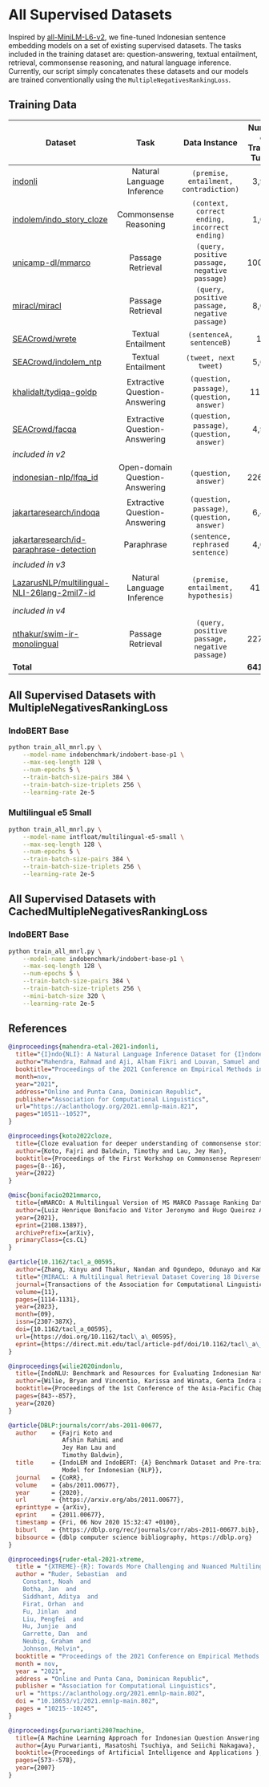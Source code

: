 # All Supervised Datasets

Inspired by [all-MiniLM-L6-v2](https://huggingface.co/sentence-transformers/all-MiniLM-L6-v2), we fine-tuned Indonesian sentence embedding models on a set of existing supervised datasets. The tasks included in the training dataset are: question-answering, textual entailment, retrieval, commonsense reasoning, and natural language inference. Currently, our script simply concatenates these datasets and our models are trained conventionally using the `MultipleNegativesRankingLoss`.

## Training Data

| Dataset                                                                                                                    |              Task              |                 Data Instance                 | Number of Training Tuples |
| -------------------------------------------------------------------------------------------------------------------------- | :----------------------------: | :-------------------------------------------: | :-----------------------: |
| [indonli](https://huggingface.co/datasets/indonli)                                                                         |   Natural Language Inference   |    `(premise, entailment, contradiction)`     |           3,914           |
| [indolem/indo_story_cloze](https://huggingface.co/datasets/indolem/indo_story_cloze)                                       |     Commonsense Reasoning      | `(context, correct ending, incorrect ending)` |           1,000           |
| [unicamp-dl/mmarco](https://huggingface.co/datasets/unicamp-dl/mmarco)                                                     |       Passage Retrieval        | `(query, positive passage, negative passage)` |          100,000          |
| [miracl/miracl](https://huggingface.co/datasets/miracl/miracl)                                                             |       Passage Retrieval        | `(query, positive passage, negative passage)` |           8,086           |
| [SEACrowd/wrete](https://huggingface.co/datasets/SEACrowd/wrete)                                                           |       Textual Entailment       |           `(sentenceA, sentenceB)`            |            183            |
| [SEACrowd/indolem_ntp](https://huggingface.co/datasets/SEACrowd/indolem_ntp)                                               |       Textual Entailment       |             `(tweet, next tweet)`             |           5,681           |
| [khalidalt/tydiqa-goldp](https://huggingface.co/datasets/khalidalt/tydiqa-goldp)                                           | Extractive Question-Answering  |  `(question, passage)`, `(question, answer)`  |          11,404           |
| [SEACrowd/facqa](https://huggingface.co/datasets/SEACrowd/facqa)                                                           | Extractive Question-Answering  |  `(question, passage)`, `(question, answer)`  |           4,990           |
| *included in v2*                                                                                                           |
| [indonesian-nlp/lfqa_id](https://huggingface.co/datasets/indonesian-nlp/lfqa_id)                                           | Open-domain Question-Answering |             `(question, answer)`              |          226,147          |
| [jakartaresearch/indoqa](https://huggingface.co/datasets/jakartaresearch/indoqa)                                           | Extractive Question-Answering  |  `(question, passage)`, `(question, answer)`  |           6,498           |
| [jakartaresearch/id-paraphrase-detection](https://huggingface.co/datasets/jakartaresearch/id-paraphrase-detection)         |           Paraphrase           |       `(sentence, rephrased sentence)`        |           4,076           |
| *included in v3*                                                                                                           |
| [LazarusNLP/multilingual-NLI-26lang-2mil7-id](https://huggingface.co/datasets/LazarusNLP/multilingual-NLI-26lang-2mil7-id) |   Natural Language Inference   |      `(premise, entailment, hypothesis)`      |          41,924           |
| *included in v4*                                                                                                           |
| [nthakur/swim-ir-monolingual](https://huggingface.co/datasets/nthakur/swim-ir-monolingual)                                 |       Passage Retrieval        | `(query, positive passage, negative passage)` |          227,145          |
| **Total**                                                                                                                  |                                |                                               |        **641,048**        |

## All Supervised Datasets with MultipleNegativesRankingLoss

### IndoBERT Base

```sh
python train_all_mnrl.py \
    --model-name indobenchmark/indobert-base-p1 \
    --max-seq-length 128 \
    --num-epochs 5 \
    --train-batch-size-pairs 384 \
    --train-batch-size-triplets 256 \
    --learning-rate 2e-5
```

### Multilingual e5 Small

```sh
python train_all_mnrl.py \
    --model-name intfloat/multilingual-e5-small \
    --max-seq-length 128 \
    --num-epochs 5 \
    --train-batch-size-pairs 384 \
    --train-batch-size-triplets 256 \
    --learning-rate 2e-5
```

## All Supervised Datasets with CachedMultipleNegativesRankingLoss

### IndoBERT Base

```sh
python train_all_mnrl.py \
    --model-name indobenchmark/indobert-base-p1 \
    --max-seq-length 128 \
    --num-epochs 5 \
    --train-batch-size-pairs 384 \
    --train-batch-size-triplets 256 \
    --mini-batch-size 320 \
    --learning-rate 2e-5
```

## References

```bibtex
@inproceedings{mahendra-etal-2021-indonli,
  title="{I}ndo{NLI}: A Natural Language Inference Dataset for {I}ndonesian",
  author="Mahendra, Rahmad and Aji, Alham Fikri and Louvan, Samuel and Rahman, Fahrurrozi and Vania, Clara",
  booktitle="Proceedings of the 2021 Conference on Empirical Methods in Natural Language Processing",
  month=nov,
  year="2021",
  address="Online and Punta Cana, Dominican Republic",
  publisher="Association for Computational Linguistics",
  url="https://aclanthology.org/2021.emnlp-main.821",
  pages="10511--10527",
}
```

```bibtex
@inproceedings{koto2022cloze,
  title={Cloze evaluation for deeper understanding of commonsense stories in Indonesian},
  author={Koto, Fajri and Baldwin, Timothy and Lau, Jey Han},
  booktitle={Proceedings of the First Workshop on Commonsense Representation and Reasoning (CSRR 2022)},
  pages={8--16},
  year={2022}
}
```

```bibtex
@misc{bonifacio2021mmarco,
  title={mMARCO: A Multilingual Version of MS MARCO Passage Ranking Dataset}, 
  author={Luiz Henrique Bonifacio and Vitor Jeronymo and Hugo Queiroz Abonizio and Israel Campiotti and Marzieh Fadaee and  and Roberto Lotufo and Rodrigo Nogueira},
  year={2021},
  eprint={2108.13897},
  archivePrefix={arXiv},
  primaryClass={cs.CL}
}
```

```bibtex
@article{10.1162/tacl_a_00595,
  author={Zhang, Xinyu and Thakur, Nandan and Ogundepo, Odunayo and Kamalloo, Ehsan and Alfonso-Hermelo, David and Li, Xiaoguang and Liu, Qun and Rezagholizadeh, Mehdi and Lin, Jimmy},
  title="{MIRACL: A Multilingual Retrieval Dataset Covering 18 Diverse Languages}",
  journal={Transactions of the Association for Computational Linguistics},
  volume={11},
  pages={1114-1131},
  year={2023},
  month={09},
  issn={2307-387X},
  doi={10.1162/tacl_a_00595},
  url={https://doi.org/10.1162/tacl\_a\_00595},
  eprint={https://direct.mit.edu/tacl/article-pdf/doi/10.1162/tacl\_a\_00595/2157340/tacl\_a\_00595.pdf},
}
```

```bibtex
@inproceedings{wilie2020indonlu,
  title={IndoNLU: Benchmark and Resources for Evaluating Indonesian Natural Language Understanding},
  author={Wilie, Bryan and Vincentio, Karissa and Winata, Genta Indra and Cahyawijaya, Samuel and Li, Xiaohong and Lim, Zhi Yuan and Soleman, Sidik and Mahendra, Rahmad and Fung, Pascale and Bahar, Syafri and others},
  booktitle={Proceedings of the 1st Conference of the Asia-Pacific Chapter of the Association for Computational Linguistics and the 10th International Joint Conference on Natural Language Processing},
  pages={843--857},
  year={2020}
}
```

```bibtex
@article{DBLP:journals/corr/abs-2011-00677,
  author    = {Fajri Koto and
               Afshin Rahimi and
               Jey Han Lau and
               Timothy Baldwin},
  title     = {IndoLEM and IndoBERT: {A} Benchmark Dataset and Pre-trained Language
               Model for Indonesian {NLP}},
  journal   = {CoRR},
  volume    = {abs/2011.00677},
  year      = {2020},
  url       = {https://arxiv.org/abs/2011.00677},
  eprinttype = {arXiv},
  eprint    = {2011.00677},
  timestamp = {Fri, 06 Nov 2020 15:32:47 +0100},
  biburl    = {https://dblp.org/rec/journals/corr/abs-2011-00677.bib},
  bibsource = {dblp computer science bibliography, https://dblp.org}
}
```

```bibtex
@inproceedings{ruder-etal-2021-xtreme,
  title = "{XTREME}-{R}: Towards More Challenging and Nuanced Multilingual Evaluation",
  author = "Ruder, Sebastian  and
    Constant, Noah  and
    Botha, Jan  and
    Siddhant, Aditya  and
    Firat, Orhan  and
    Fu, Jinlan  and
    Liu, Pengfei  and
    Hu, Junjie  and
    Garrette, Dan  and
    Neubig, Graham  and
    Johnson, Melvin",
  booktitle = "Proceedings of the 2021 Conference on Empirical Methods in Natural Language Processing",
  month = nov,
  year = "2021",
  address = "Online and Punta Cana, Dominican Republic",
  publisher = "Association for Computational Linguistics",
  url = "https://aclanthology.org/2021.emnlp-main.802",
  doi = "10.18653/v1/2021.emnlp-main.802",
  pages = "10215--10245",
}
```

```bibtex
@inproceedings{purwarianti2007machine,
  title={A Machine Learning Approach for Indonesian Question Answering System},
  author={Ayu Purwarianti, Masatoshi Tsuchiya, and Seiichi Nakagawa},
  booktitle={Proceedings of Artificial Intelligence and Applications },
  pages={573--578},
  year={2007}
}
```
